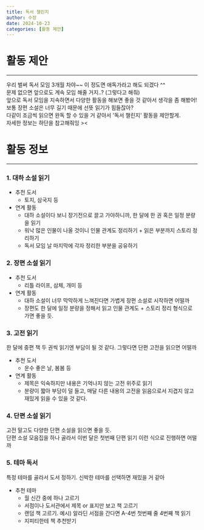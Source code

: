 ```yaml
---
title: 독서 챌린지
author: 수정
date: 2024-10-23
categories: [활동 제안]
---
```


# **활동 제안**
---
우리 벌써 독서 모임 3개월 차야~~ 이 정도면 애독가라고 해도 되겠다 ^^  
문제 없으면 앞으로도 계속 모임 해줄 거지..? (그렇다고 해줘)  
앞으로 독서 모임을 지속하면서 다양한 활동을 해보면 좋을 것 같아서 생각을 좀 해봤어!  
보통 장편 소설은 너무 길기 때문에 선뜻 읽기가 힘들잖아?  
다같이 조금씩 읽으면 완독 할 수 있을 거 같아서 '독서 챌린지' 활동을 제안할게.  
자세한 정보는 하단을 참고해줘잉 ><  

# **활동 정보**
---
### 1. 대하 소설 읽기  
- 추천 도서
  - 토지, 삼국지 등  
- 연계 활동
  - 대하 소설이다 보니 장기전으로 끌고 가야하니까, 한 달에 한 권 혹은 일정 분량을 읽기 
  - 워낙 많은 인물이 나올 것이니 인물 관계도 정리하기 + 읽은 부분까지 스토리 정리하기  
  - 독서 모임 날 마지막에 각자 정리한 부분을 공유하기  


### 2. 장편 소설 읽기  
- 추천 도서
  - 리틀 라이프, 삼체, 개미 등  
- 연계 활동
  - 대하 소설이 너무 막막하게 느껴진다면 가볍게 장편 소설로 시작하면 어떨까  
  - 장편도 한 달에 일정 분량을 정해서 읽고 인물 관계도 + 스토리 정리 형식으로 가면 좋을 듯.  

### 3. 고전 읽기  
한 달에 중편 책 두 권씩 읽기엔 부담이 될 것 같다. 그렇다면 단편 고전을 읽으면 어떨까  
- 추천 도서
  - 운수 좋은 날, 봄봄 등  
- 연계 활동
  - 제목은 익숙하지만 내용은 기억나지 않는 고전 위주로 읽기  
  - 분량이 짧아 부담이 덜 들고, 매달 다른 내용의 고전을 읽음으로서 지겹지 않고 재밌게 읽을 수 있을 것 같다.  

### 4. 단편 소설 읽기  
고전 말고도 다양한 단편 소설을 읽으면 좋을 듯.  
단편 소설 모음집을 하나 골라서 이번 달은 첫번째 단편 읽기 이런 식으로 진행하면 어떨까  

### 5. 테마 독서  
특정 테마를 골라서 도서 정하기. 신박한 테마를 선택하면 재밌을 거 같아  
- 추천 테마 
  - 월 신간 중에 하나 고르기  
  - 서점이나 도서관에서 제목 or 표지만 보고 책 고르기  
  - 랜덤 책 고르기. 예시) 알라딘 서점을 간다면 A-4번 첫번째 줄 4번째 책 읽기  
  - 지피티한테 책 추천받기  
